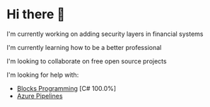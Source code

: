 # Hi there 🌊

I'm currently working on adding security layers in financial systems

I'm currently learning how to be a better professional

I'm looking to collaborate on free open source projects

I'm looking for help with:
- [Blocks Programming](https://github.com/ssouzawallace/blocks-programming) [C# 100.0%]
- [Azure Pipelines](https://github.com/ssouzawallace/azure-pipelines-tasks)
